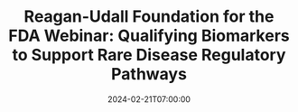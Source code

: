 ---
# Documentation: https://wowchemy.com/docs/managing-content/
type: webinar
title: "Reagan-Udall Foundation for the FDA Webinar: Qualifying Biomarkers to Support Rare Disease Regulatory Pathways"
url_freeregister: https://reaganudall.salsalabs.org/biomarkers2024/index.html?page=register
date: 2024-02-21T07:00:00
date_end: 2024-02-21T08:00:00
publishDate: '2022-06-22T09:52:28-07:00'
all_day: false
speaker: ""
---